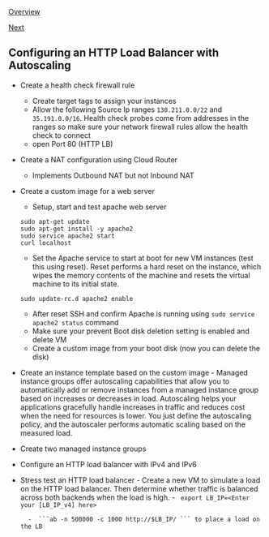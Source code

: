 [Overview](https://github.com/paulowe/gcp/blob/main/3.scaling%20and%20automation/cloud-load-balancing.md)

[Next](https://github.com/paulowe/gcp/blob/main/3.scaling%20and%20automation/ssl-proxy-lb.md)
## Configuring an HTTP Load Balancer with Autoscaling

- Create a health check firewall rule
    - Create target tags to assign your instances
    - Allow the following Source Ip ranges ```130.211.0.0/22``` and ```35.191.0.0/16```. Health check probes come from addresses in the ranges so make sure your network firewall rules allow the health check to connect
    - open Port 80 (HTTP LB)
- Create a NAT configuration using Cloud Router
    - Implements Outbound NAT but not Inbound NAT 
- Create a custom image for a web server
    - Setup, start and test apache web server
    ```
    sudo apt-get update
    sudo apt-get install -y apache2
    sudo service apache2 start
    curl localhost 
    ```
    - Set the Apache service to start at boot for new VM instances (test this using reset). Reset performs a hard reset on the instance, which wipes the memory contents of the machine and resets the virtual machine to its initial state.
    ```
    sudo update-rc.d apache2 enable
    ```
    - After reset SSH and confirm Apache is running using ```sudo service apache2 status``` command
    - Make sure your prevent Boot disk deletion setting is enabled and delete VM
    - Create a custom image from your boot disk (now you can delete the disk)
 
- Create an instance template based on the custom image
        - Managed instance groups offer autoscaling capabilities that allow you to automatically add or remove instances from a managed instance group based on increases or decreases in load. Autoscaling helps your applications gracefully handle increases in traffic and reduces cost when the need for resources is lower. You just define the autoscaling policy, and the autoscaler performs automatic scaling based on the measured load.
     
- Create two managed instance groups
- Configure an HTTP load balancer with IPv4 and IPv6
- Stress test an HTTP load balancer
        - Create a new VM to simulate a load on the HTTP load balancer. Then determine whether traffic is balanced across both backends when the load is high.
        -  ``` export LB_IP=<Enter your [LB_IP_v4] here>```
        
        -  ```ab -n 500000 -c 1000 http://$LB_IP/ ``` to place a load on the LB
